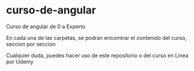 # curso-de-angular

Curso de angular de 0 a Experto

En cada una de las carpetas, se podran encomtrar el contenido del curso, seccion por seccion

Cualquier duda, puedes hacer uso de este repositorio o del curso en Linea por Udemy

